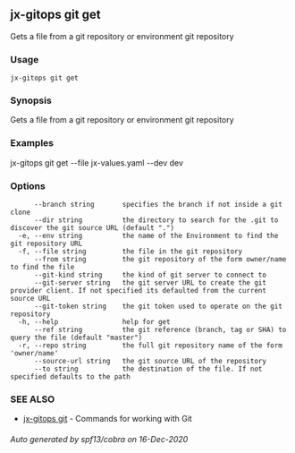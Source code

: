## jx-gitops git get

Gets a file from a git repository or environment git repository

### Usage

```
jx-gitops git get
```

### Synopsis

Gets a file from a git repository or environment git repository

### Examples

  jx-gitops git get --file jx-values.yaml --dev dev

### Options

```
      --branch string       specifies the branch if not inside a git clone
      --dir string          the directory to search for the .git to discover the git source URL (default ".")
  -e, --env string          the name of the Environment to find the git repository URL
  -f, --file string         the file in the git repository
      --from string         the git repository of the form owner/name to find the file
      --git-kind string     the kind of git server to connect to
      --git-server string   the git server URL to create the git provider client. If not specified its defaulted from the current source URL
      --git-token string    the git token used to operate on the git repository
  -h, --help                help for get
      --ref string          the git reference (branch, tag or SHA) to query the file (default "master")
  -r, --repo string         the full git repository name of the form 'owner/name'
      --source-url string   the git source URL of the repository
      --to string           the destination of the file. If not specified defaults to the path
```

### SEE ALSO

* [jx-gitops git](jx-gitops_git.md)	 - Commands for working with Git

###### Auto generated by spf13/cobra on 16-Dec-2020
